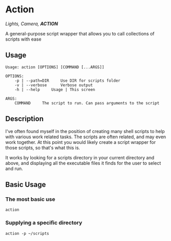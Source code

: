# Action

*Lights, Camera, __ACTION__*

A general-purpose script wrapper that allows you to call collections of
scripts with ease

## Usage

```
Usage: action [OPTIONS] [COMMAND [...ARGS]]

OPTIONS:
	-p | --path=DIR		Use DIR for scripts folder
	-v | --verbose		Verbose output
	-h | --help		Usage | This screen

ARGS:
	COMMAND		The script to run. Can pass arguments to the script
```

## Description

I've often found myself in the position of creating many shell scripts
to help with various work related tasks. The scripts are often related,
and may even work together. At this point you would likely create a
script wrapper for those scripts, so that's what this is.

It works by looking for a scripts directory in your current directory
and above, and displaying all the executable files it finds for the user
to select and run.

## Basic Usage

### The most basic use

```
action
```

### Supplying a specific directory

```
action -p ~/scripts
```
